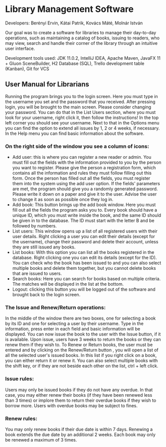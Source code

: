 # Library Management Software
Developers: Berényi Ervin, Kátai Patrik, Kovács Máté, Molnár István

Our goal was to create a software for libraries to manage their day-to-day operations, such as maintaining a catalog of books, issuing to readers, who may view, search and handle their corner of the library through an intuitive user interface.

Development tools used: JDK 11.0.2, IntelliJ IDEA, Apache Maven, JavaFX 11 + Gluon SceneBuilder, H2 Database (SQL),  Trello development table (Kanban), Git for VCS

## User Manual for Librarians
Running the program brings you to the login screen. Here you must type in the username you set and the password that you received. After pressing login, you will be brought to the main screen.
Please consider changing your password. You can do that in the List Users section, where you must look for your username, right click it, then follow the instructions!
In the top left corner you should see your username. Next to that in the Options menu you can find the option to extend all issues by 1, 2 or 4 weeks, if necessary. In the Help menu you can find basic information about the software.

### On the right side of the window you see a column of icons:
* Add user: this is where you can register a new reader or admin. You must fill out the fields with the information provided to you by the person you want to register. Please give the person a registration form, which contains all the information and rules they must follow filling out this form. Once the person has filled out all the fields, you must register them into the system using the add user option. If the fields' parameters are met, the program should give you a randomly generated password. Please write it down on a paper and give it to the user. Advise the user to change it as soon as possible once they log in. 
* Add book: This button brings up the add book window. Here you must fill out all the fields the program asks you to. Every book should have a unique ID, which you must write inside the book, and the same ID should be given in to the database. The ID must start with the letter B and be followed by numbers. 
* List users: This window opens up a list of all registered users with their user details. Right clicking a user you can edit their details (except for the username), change their password and delete their account, unless they are still issued any books.
* List books: With this option you can list all the books registered in the database. Right clicking one you can edit its details (except for the ID). You can check who the book has been issued to and you can also select multiple books and delete them together, but you cannot delete books that are issued to users. 
* Search books: Here you can search for books based on multiple criteria. The matches will be displayed in the list at the bottom.
* Logout: clicking this button you will be logged out of the software and brought back to the login screen.

### The Issue and Renew/Return operations:
In the middle of the window there are two boxes, one for selecting a book by its ID and one for selecting a user by their username. Type in the information, press enter in each field and basic information will be displayed. You can now issue the book to the user with the Issue button, if it is available. Upon issue, users have 3 weeks to return the books or they can renew them if they wish to. 
To Renew or Return books, the user must be entered and by clicking on the Renew/Return button , you will open a list of all the selected user's issued books. In this list if you right click on a book, you can either return it or renew it. You can also select multiple books with the shift key, or if they are not beside each other on the list, ctrl + left click. 

### Issue rules:
Users may only be issued books if they do not have any overdue. In that case, you may either renew their books (if they have been renewed less than 3 times) or implore them to return their overdue books if they wish to borrow more. Users with overdue books may be subject to fines.

### Renew rules:
You may only renew books if their due date is within 7 days. 
Renewing a book extends the due date by an additional 2 weeks. Each book may only be renewed a maximum of 3 times.
